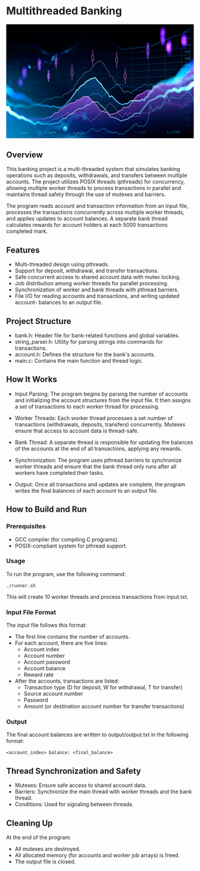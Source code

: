 # Multithreaded Banking
![](images/banking.jpg)

## Overview

This banking project is a multi-threaded system that simulates banking operations such as deposits, withdrawals, and transfers between multiple accounts. The project utilizes POSIX threads (pthreads) for concurrency, allowing multiple worker threads to process transactions in parallel and maintains thread safety through the use of mutexes and barriers.

The program reads account and transaction information from an input file, processes the transactions concurrently across multiple worker threads, and applies updates to account balances. A separate bank thread calculates rewards for account holders at each 5000 transactions completed mark.
## Features

- Multi-threaded design using pthreads.
- Support for deposit, withdrawal, and transfer transactions.
- Safe concurrent access to shared account data with mutex locking.
- Job distribution among worker threads for parallel processing.
- Synchronization of worker and bank threads with pthread barriers.
- File I/O for reading accounts and transactions, and writing updated account- balances to an output file.

## Project Structure

- bank.h: Header file for bank-related functions and global variables.
- string_parser.h: Utility for parsing strings into commands for transactions.
- account.h: Defines the structure for the bank's accounts.
- main.c: Contains the main function and thread logic.

## How It Works

- Input Parsing: The program begins by parsing the number of accounts and initializing the account structures from the input file. It then assigns a set of transactions to each worker thread for processing.

- Worker Threads: Each worker thread processes a set number of transactions (withdrawals, deposits, transfers) concurrently. Mutexes ensure that access to account data is thread-safe.

- Bank Thread: A separate thread is responsible for updating the balances of the accounts at the end of all transactions, applying any rewards.

- Synchronization: The program uses pthread barriers to synchronize worker threads and ensure that the bank thread only runs after all workers have completed their tasks.

- Output: Once all transactions and updates are complete, the program writes the final balances of each account to an output file.

## How to Build and Run

### Prerequisites

- GCC compiler (for compiling C programs).
- POSIX-compliant system for pthread support.

### Usage

To run the program, use the following command:

    ./runner.sh

This will create 10 worker threads and process transactions from input.txt.

### Input File Format

The input file follows this format:

- The first line contains the number of accounts.
- For each account, there are five lines:
  - Account index
  - Account number
  - Account password
  - Account balance
  - Reward rate
- After the accounts, transactions are listed:
  - Transaction type (D for deposit, W for withdrawal, T for transfer)
  - Source account number
  - Password
  - Amount (or destination account number for transfer transactions)

### Output

The final account balances are written to output/output.txt in the following format:

    <account_index> balance: <final_balance>

## Thread Synchronization and Safety

- Mutexes: Ensure safe access to shared account data.
- Barriers: Synchronize the main thread with worker threads and the bank thread.
- Conditions: Used for signaling between threads.

## Cleaning Up

At the end of the program:

- All mutexes are destroyed.
- All allocated memory (for accounts and worker job arrays) is freed.
- The output file is closed.
